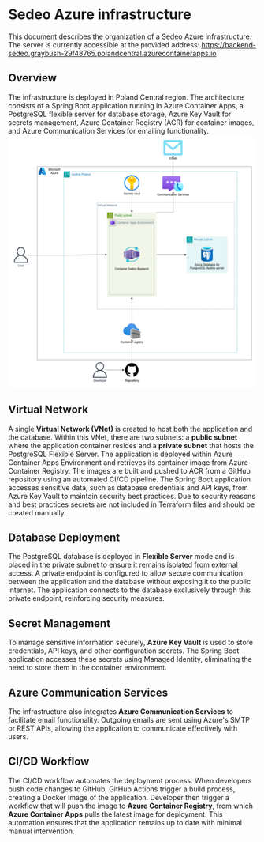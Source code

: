 # Sedeo Azure infrastructure

This document describes the organization of a Sedeo Azure infrastructure. The server is currently accessible at the
provided address: https://backend-sedeo.graybush-29f48765.polandcentral.azurecontainerapps.io

## Overview

The infrastructure is deployed in Poland Central region. The
architecture consists of a Spring Boot application running in Azure Container Apps, a PostgreSQL flexible server for
database storage, Azure Key Vault for secrets management, Azure Container Registry (ACR) for container images, and Azure
Communication Services for emailing functionality.
![Azure Infrastructure Diagram](infrastructure_diagram.png)

## Virtual Network

A single **Virtual Network (VNet)** is created to host both the application and the database. Within this VNet, there
are two subnets: a **public subnet** where the application container resides and a **private subnet** that hosts the
PostgreSQL Flexible Server. The application is deployed within Azure Container Apps Environment and retrieves its container image
from Azure Container Registry. The images are built and pushed to ACR from a GitHub repository using an automated CI/CD
pipeline. The Spring Boot application accesses sensitive data, such as database credentials and API keys, from Azure Key
Vault to maintain security best practices. Due to security reasons and best practices secrets are not included in
Terraform files and should be created manually.

## Database Deployment

The PostgreSQL database is deployed in **Flexible Server** mode and is placed in the private subnet to ensure it remains
isolated from external access. A private endpoint is configured to allow secure communication between the application and the database
without exposing it to the public internet. The application connects to the database exclusively through this private
endpoint, reinforcing security measures.

## Secret Management

To manage sensitive information securely, **Azure Key Vault** is used to store credentials, API keys, and other
configuration secrets. The Spring Boot application accesses these secrets using Managed Identity, eliminating the need
to store them in the container environment.

## Azure Communication Services

The infrastructure also integrates **Azure Communication Services** to facilitate email functionality. Outgoing emails are
sent using Azure's SMTP or REST APIs, allowing the application to communicate effectively with users.

## CI/CD Workflow

The CI/CD workflow automates the deployment process. When developers push code changes to GitHub, GitHub Actions trigger
a build process, creating a Docker image of the application. Developer then trigger a workflow that will push the image
to **Azure Container Registry**, from which **Azure Container Apps** pulls the latest image for deployment. This automation
ensures that the application remains up to date with minimal manual intervention.